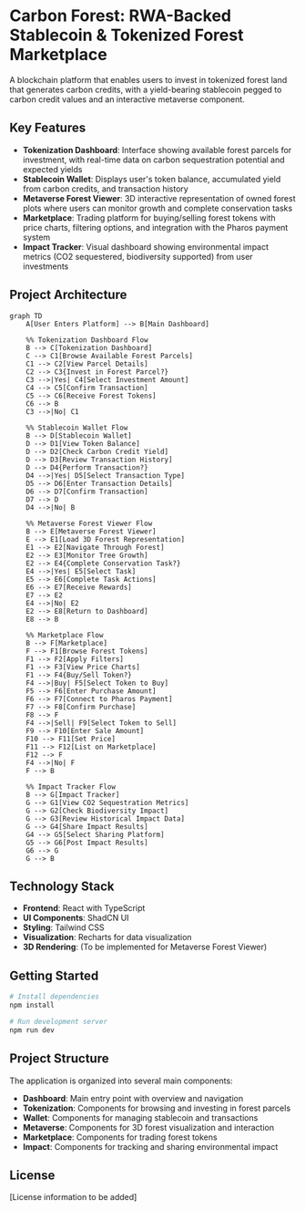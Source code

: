 # Carbon Forest: RWA-Backed Stablecoin & Tokenized Forest Marketplace

A blockchain platform that enables users to invest in tokenized forest land that generates carbon credits, with a yield-bearing stablecoin pegged to carbon credit values and an interactive metaverse component.

## Key Features

- **Tokenization Dashboard**: Interface showing available forest parcels for investment, with real-time data on carbon sequestration potential and expected yields
- **Stablecoin Wallet**: Displays user's token balance, accumulated yield from carbon credits, and transaction history
- **Metaverse Forest Viewer**: 3D interactive representation of owned forest plots where users can monitor growth and complete conservation tasks
- **Marketplace**: Trading platform for buying/selling forest tokens with price charts, filtering options, and integration with the Pharos payment system
- **Impact Tracker**: Visual dashboard showing environmental impact metrics (CO2 sequestered, biodiversity supported) from user investments

## Project Architecture

```mermaid
graph TD
    A[User Enters Platform] --> B[Main Dashboard]
    
    %% Tokenization Dashboard Flow
    B --> C[Tokenization Dashboard]
    C --> C1[Browse Available Forest Parcels]
    C1 --> C2[View Parcel Details]
    C2 --> C3{Invest in Forest Parcel?}
    C3 -->|Yes| C4[Select Investment Amount]
    C4 --> C5[Confirm Transaction]
    C5 --> C6[Receive Forest Tokens]
    C6 --> B
    C3 -->|No| C1
    
    %% Stablecoin Wallet Flow
    B --> D[Stablecoin Wallet]
    D --> D1[View Token Balance]
    D --> D2[Check Carbon Credit Yield]
    D --> D3[Review Transaction History]
    D --> D4{Perform Transaction?}
    D4 -->|Yes| D5[Select Transaction Type]
    D5 --> D6[Enter Transaction Details]
    D6 --> D7[Confirm Transaction]
    D7 --> D
    D4 -->|No| B
    
    %% Metaverse Forest Viewer Flow
    B --> E[Metaverse Forest Viewer]
    E --> E1[Load 3D Forest Representation]
    E1 --> E2[Navigate Through Forest]
    E2 --> E3[Monitor Tree Growth]
    E2 --> E4{Complete Conservation Task?}
    E4 -->|Yes| E5[Select Task]
    E5 --> E6[Complete Task Actions]
    E6 --> E7[Receive Rewards]
    E7 --> E2
    E4 -->|No| E2
    E2 --> E8[Return to Dashboard]
    E8 --> B
    
    %% Marketplace Flow
    B --> F[Marketplace]
    F --> F1[Browse Forest Tokens]
    F1 --> F2[Apply Filters]
    F1 --> F3[View Price Charts]
    F1 --> F4{Buy/Sell Token?}
    F4 -->|Buy| F5[Select Token to Buy]
    F5 --> F6[Enter Purchase Amount]
    F6 --> F7[Connect to Pharos Payment]
    F7 --> F8[Confirm Purchase]
    F8 --> F
    F4 -->|Sell| F9[Select Token to Sell]
    F9 --> F10[Enter Sale Amount]
    F10 --> F11[Set Price]
    F11 --> F12[List on Marketplace]
    F12 --> F
    F4 -->|No| F
    F --> B
    
    %% Impact Tracker Flow
    B --> G[Impact Tracker]
    G --> G1[View CO2 Sequestration Metrics]
    G --> G2[Check Biodiversity Impact]
    G --> G3[Review Historical Impact Data]
    G --> G4[Share Impact Results]
    G4 --> G5[Select Sharing Platform]
    G5 --> G6[Post Impact Results]
    G6 --> G
    G --> B
```

## Technology Stack

- **Frontend**: React with TypeScript
- **UI Components**: ShadCN UI
- **Styling**: Tailwind CSS
- **Visualization**: Recharts for data visualization
- **3D Rendering**: (To be implemented for Metaverse Forest Viewer)

## Getting Started

```bash
# Install dependencies
npm install

# Run development server
npm run dev
```

## Project Structure

The application is organized into several main components:

- **Dashboard**: Main entry point with overview and navigation
- **Tokenization**: Components for browsing and investing in forest parcels
- **Wallet**: Components for managing stablecoin and transactions
- **Metaverse**: Components for 3D forest visualization and interaction
- **Marketplace**: Components for trading forest tokens
- **Impact**: Components for tracking and sharing environmental impact

## License

[License information to be added]
